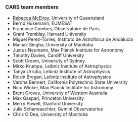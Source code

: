 ### CARS team members

- [Rebecca McElroy](https://rebeccamcelroy.github.io), University of Queensland 
- Bernd Husemann, EUMESAT
- Francoise Combes, Observatoire de Paris
- Grant Tremblay, Harvard University
- Miguel Perez-Torres, Instituto de Astrofísica de Andalucía
- Mainak Singha, University of Manitoba
- Justus Neumann, Max Planck Institute for Astronomy
- Timothy Davies, Cardiff University 
- Scott Croom, University of Sydney
- Mirko Krumpe, Leibniz Institute of Astrophysics
- Tanya Urrutia, Leibniz Institute of Astrophysics
- Roisin Brogan, Leibniz Institute of Astrophysics
- Vardha Bennert, California Polytechnic State University
- Nico Winkel, Max Planck Institute for Astronomy
- Brent Groves, University of Western Australia
- Max Gaspari, Princeton University
- Merry Powell, Stanford University
- Julia Scharwaechter, Gemini Observatories
- Chris O'Dea, University of Manitoba



